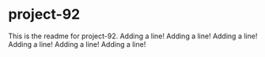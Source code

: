 # project-92

This is the readme for project-92.
Adding a line!
Adding a line!
Adding a line!
Adding a line!
Adding a line!
Adding a line!
